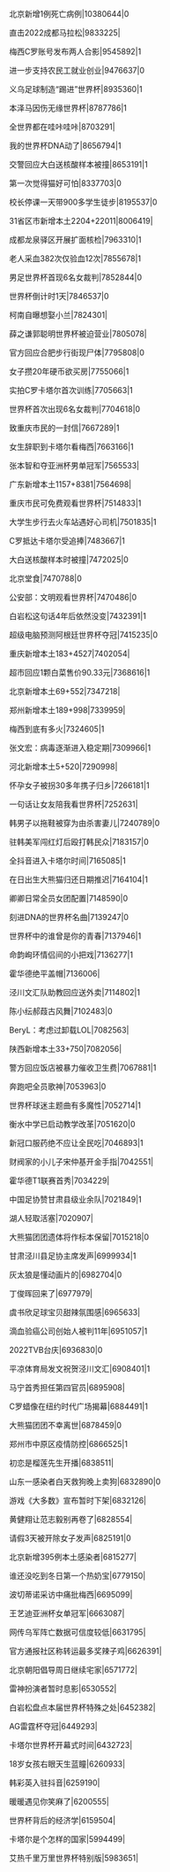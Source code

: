 北京新增1例死亡病例|10380644|0

直击2022成都马拉松|9833225|

梅西C罗账号发布两人合影|9545892|1

进一步支持农民工就业创业|9476637|0

义乌足球制造“踢进”世界杯|8935360|1

本泽马因伤无缘世界杯|8787786|1

全世界都在哇咔哇咔|8703291|

我的世界杯DNA动了|8656794|1

交警回应大白送核酸样本被撞|8653191|1

第一次觉得猫好可怕|8337703|0

校长停课一天带900多学生徒步|8195537|0

31省区市新增本土2204+22011|8006419|

成都龙泉驿区开展扩面核检|7963310|1

老人采血382次仅验血12次|7855678|1

男足世界杯首现6名女裁判|7852844|0

世界杯倒计时1天|7846537|0

柯南自曝想娶小兰|7824301|

薛之谦郭聪明世界杯被迫营业|7805078|

官方回应合肥步行街现尸体|7795808|0

女子攒20年硬币欲买房|7755066|1

实拍C罗卡塔尔首次训练|7705663|1

世界杯首次出现6名女裁判|7704618|0

致重庆市民的一封信|7667289|1

女生辞职到卡塔尔看梅西|7663166|1

张本智和夺亚洲杯男单冠军|7565533|

广东新增本土1157+8381|7564698|

重庆市民可免费观看世界杯|7514833|1

大学生步行去火车站遇好心司机|7501835|1

C罗抵达卡塔尔受追捧|7483667|1

大白送核酸样本时被撞|7472025|0

北京堂食|7470788|0

公安部：文明观看世界杯|7470486|0

白岩松这句话4年后依然没变|7432391|1

超级电脑预测阿根廷世界杯夺冠|7415235|0

重庆新增本土183+4527|7402054|

超市回应1颗白菜售价90.33元|7368616|1

北京新增本土69+552|7347218|

郑州新增本土189+998|7339959|

梅西到底有多火|7324605|1

张文宏：病毒逐渐进入稳定期|7309966|1

河北新增本土5+520|7290998|

怀孕女子被拐30多年携子归乡|7266181|1

一句话让女友陪我看世界杯|7252631|

韩男子以拖鞋被穿为由杀害妻儿|7240789|0

驻韩美军闯红灯后殴打韩民众|7183157|0

全抖音进入卡塔尔时间|7165085|1

在日出生大熊猫归还日期推迟|7164104|1

卿卿日常全员女团配置|7148590|0

刻进DNA的世界杯名曲|7139247|0

世界杯中的谁曾是你的青春|7137946|1

命韵峋环情侣间的小把戏|7136277|1

霍华德绝平盖帽|7136006|

泾川文汇队助教回应送外卖|7114802|1

陈小纭郝葭古风舞|7102483|0

BeryL：考虑过卸载LOL|7082563|

陕西新增本土33+750|7082056|

警方回应饭店被暴力催收卫生费|7067881|1

奔跑吧全员歌神|7053963|0

世界杯球迷主题曲有多魔性|7052714|1

衡水中学已启动教学改革|7051620|0

新冠口服药绝不应让全民吃|7046893|1

财阀家的小儿子宋仲基开金手指|7042551|

霍华德T1联赛首秀|7034229|

中国足协赞甘肃县级业余队|7021849|1

湖人轻取活塞|7020907|

大熊猫团团遗体将作标本保留|7015218|0

甘肃泾川县足协主席发声|6999934|1

灰太狼是懂动画片的|6982704|0

丁俊晖回来了|6977979|

虞书欣足球宝贝甜辣氛围感|6965633|

滴血验癌公司创始人被判11年|6951057|1

2022TVB台庆|6936830|0

平凉体育局发文祝贺泾川文汇|6908401|1

马宁首秀担任第四官员|6895908|

C罗蜡像在纽约时代广场揭幕|6884491|1

大熊猫团团不幸离世|6878459|0

郑州市中原区疫情防控|6866525|1

初恋是榴莲先生开播|6838511|

山东一感染者白天救狗晚上卖狗|6832890|0

游戏《大多数》宣布暂时下架|6832126|

黄健翔让范志毅别再卷了|6828554|

请假3天被开除女子发声|6825191|0

北京新增395例本土感染者|6815277|

谁还没吃到冬日第一个热奶宝|6779150|

波切蒂诺采访中痛批梅西|6695099|

王艺迪亚洲杯女单冠军|6663087|

网传乌军阵亡数据可信度较低|6631795|

官方通报社区称转运最多奖辣子鸡|6626391|

北京朝阳倡导周日继续宅家|6571772|

雷神扮演者暂时息影|6530552|

白岩松盘点本届世界杯特殊之处|6452382|

AG雷霆杯夺冠|6449293|

卡塔尔世界杯开幕式时间|6432723|

18岁女孩右眼天生蓝瞳|6260933|

韩彩英入驻抖音|6259190|

暖暖遇见你笑麻了|6200555|

世界杯背后的经济学|6159504|

卡塔尔是个怎样的国家|5994499|

艾热千里万里世界杯特别版|5983651|

